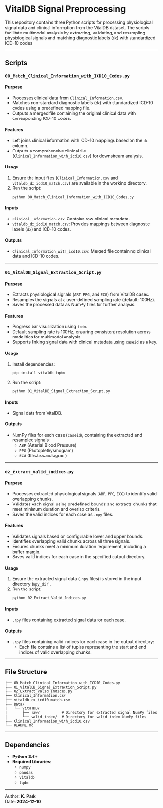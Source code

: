 # VitalDB Signal Preprocessing

This repository contains three Python scripts for processing physiological signal data and clinical information from the VitalDB dataset. The scripts facilitate multimodal analysis by extracting, validating, and resampling physiological signals and matching diagnostic labels (`dx`) with standardized ICD-10 codes.

---

## **Scripts**

### **`00_Match_Clinical_Information_with_ICD10_Codes.py`**
#### **Purpose**
- Processes clinical data from `Clinical_Information.csv`.
- Matches non-standard diagnostic labels (`dx`) with standardized ICD-10 codes using a predefined mapping file.
- Outputs a merged file containing the original clinical data with corresponding ICD-10 codes.

#### **Features**
- Left joins clinical information with ICD-10 mappings based on the `dx` column.
- Outputs a comprehensive clinical file (`Clinical_Information_with_icd10.csv`) for downstream analysis.

#### **Usage**
1. Ensure the input files (`Clinical_Information.csv` and `vitaldb_dx_icd10_match.csv`) are available in the working directory.
2. Run the script:
   ```bash
   python 00_Match_Clinical_Information_with_ICD10_Codes.py
   ```

#### **Inputs**
- `Clinical_Information.csv`: Contains raw clinical metadata.
- `vitaldb_dx_icd10_match.csv`: Provides mappings between diagnostic labels (`dx`) and ICD-10 codes.

#### **Outputs**
- `Clinical_Information_with_icd10.csv`: Merged file containing clinical data and ICD-10 codes.

---

### **`01_VitalDB_Signal_Extraction_Script.py`**
#### **Purpose**
- Extracts physiological signals (`ART`, `PPG`, and `ECG`) from VitalDB cases.
- Resamples the signals at a user-defined sampling rate (default: 100Hz).
- Saves the processed data as NumPy files for further analysis.

#### **Features**
- Progress bar visualization using `tqdm`.
- Default sampling rate is 100Hz, ensuring consistent resolution across modalities for multimodal analysis.
- Supports linking signal data with clinical metadata using `caseid` as a key.

#### **Usage**
1. Install dependencies:
   ```bash
   pip install vitaldb tqdm
   ```
2. Run the script:
   ```bash
   python 01_VitalDB_Signal_Extraction_Script.py
   ```

#### **Inputs**
- Signal data from VitalDB.

#### **Outputs**
- NumPy files for each case (`caseid`), containing the extracted and resampled signals:
  - `ABP` (Arterial Blood Pressure)
  - `PPG` (Photoplethysmogram)
  - `ECG` (Electrocardiogram)

---

### **`02_Extract_Valid_Indices.py`**
#### **Purpose**
- Processes extracted physiological signals (`ABP`, `PPG`, `ECG`) to identify valid overlapping chunks.
- Validates each signal using predefined bounds and extracts chunks that meet minimum duration and overlap criteria.
- Saves the valid indices for each case as `.npy` files.

#### **Features**
- Validates signals based on configurable lower and upper bounds.
- Identifies overlapping valid chunks across all three signals.
- Ensures chunks meet a minimum duration requirement, including a buffer margin.
- Saves valid indices for each case in the specified output directory.

#### **Usage**
1. Ensure the extracted signal data (`.npy` files) is stored in the input directory (`npy_dir`).
2. Run the script:
   ```bash
   python 02_Extract_Valid_Indices.py
   ```

#### **Inputs**
- `.npy` files containing extracted signal data for each case.

#### **Outputs**
- `.npy` files containing valid indices for each case in the output directory:
  - Each file contains a list of tuples representing the start and end indices of valid overlapping chunks.

---

## **File Structure**
```
├── 00_Match_Clinical_Information_with_ICD10_Codes.py
├── 01_VitalDB_Signal_Extraction_Script.py
├── 02_Extract_Valid_Indices.py
├── Clinical_Information.csv
├── vitaldb_dx_icd10_match.csv
├── Data/
|   └── VitalDB/
|       ├── raw/          # Directory for extracted signal NumPy files
|       └── valid_index/  # Directory for valid index NumPy files
├── Clinical_Information_with_icd10.csv
└── README.md
```

---

## **Dependencies**
- **Python 3.6+**
- **Required Libraries**:
  - `numpy`
  - `pandas`
  - `vitaldb`
  - `tqdm`

---

Author: **K. Park**  
Date: **2024-12-10**  
